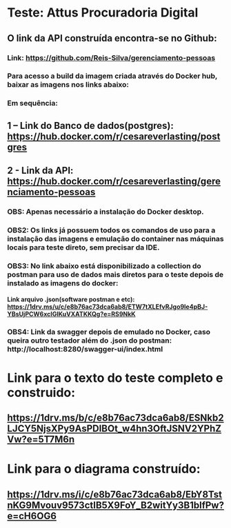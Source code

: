 # Teste: Attus Procuradoria Digital

## O link da API construída encontra-se no Github:

### Link: https://github.com/Reis-Silva/gerenciamento-pessoas

### Para acesso a build da imagem criada através do Docker hub, baixar as imagens nos links abaixo:

### Em sequência:

## 1 – Link do Banco de dados(postgres): https://hub.docker.com/r/cesareverlasting/postgres

## 2 - Link da API: https://hub.docker.com/r/cesareverlasting/gerenciamento-pessoas

### OBS: Apenas necessário a instalação do Docker desktop.

### OBS2: Os links já possuem todos os comandos de uso para a instalação das imagens e emulação do container nas máquinas locais para teste direto, sem precisar da IDE.

### OBS3: No link abaixo está disponibilizado a collection do postman para uso de dados mais diretos para o teste depois de instalado as imagens do docker:

#### Link arquivo .json(software postman e etc): https://1drv.ms/u/c/e8b76ac73dca6ab8/ETW7tXLEfvRJgo9le4pBJ-YBsUjPCW6xcIGlKuVXATKKQg?e=RS9NkK 
### OBS4: Link da swagger depois de emulado no Docker, caso queira outro testador além do .json do postman: http://localhost:8280/swagger-ui/index.html


# Link para o texto do teste completo e construido: 
## https://1drv.ms/b/c/e8b76ac73dca6ab8/ESNkb2LJCY5NjsXPy9AsPDIBOt_w4hn3OftJSNV2YPhZVw?e=5T7M6n

# Link para o diagrama construído:

## https://1drv.ms/i/c/e8b76ac73dca6ab8/EbY8TstnKG9Mvouv9573ctIB5X9FoY_B2witYy3B1blfPw?e=cH6OG6

